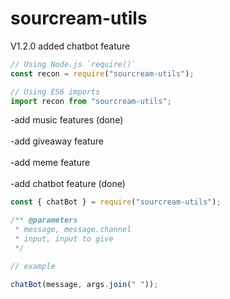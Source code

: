 # sourcream-utils

V1.2.0 added chatbot feature<br>  

```js
// Using Node.js `require()`
const recon = require("sourcream-utils");

// Using ES6 imports
import recon from "sourcream-utils";
```

-add music features (done)<br>  
-add giveaway feature<br>  
-add meme feature<br>  
-add chatbot feature (done)<br>  

```js
const { chatBot } = require("sourcream-utils");

/** @parameters
 * message, message.channel
 * input, input to give
 */

// example

chatBot(message, args.join(" "));
```